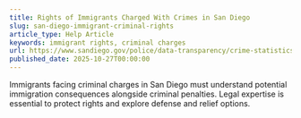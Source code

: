 ```yaml
---
title: Rights of Immigrants Charged With Crimes in San Diego
slug: san-diego-immigrant-criminal-rights
article_type: Help Article
keywords: immigrant rights, criminal charges
url: https://www.sandiego.gov/police/data-transparency/crime-statistics/annual-crime-reports
published_date: 2025-10-27T00:00:00
---
```


Immigrants facing criminal charges in San Diego must understand potential immigration consequences alongside criminal penalties. Legal expertise is essential to protect rights and explore defense and relief options.